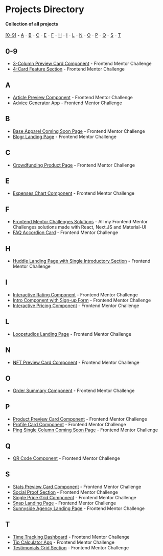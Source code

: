 # Projects Directory
#### Collection of all projects 

[[0-9]](#numbers) - [A](#a) - [B](#b) - [C](#c) - [E](#e) - [F](#f) - [H](#h) - [I](#i) - [L](#l) - [N](#n) - [O](#o) - [P](#p) - [Q](#q) - [S](#s) - [T](#t)

## 0-9 <a id="numbers"></a>
- <a href="https://github.com/Parth-1602/3-column-preview-card-component-frontendmentor">3-Column Preview Card Component<a/> - Frontend Mentor Challenge
- <a href="https://github.com/Parth-1602/4-card-feature-section-frontendmentor">4-Card Feature Section<a/> - Frontend Mentor Challenge

## A <a id="a"></a>
- <a href="https://github.com/Parth-1602/article-preview-component-frontendmentor">Article Preview Component<a/> - Frontend Mentor Challenge
- <a href="https://github.com/Parth-1602/advice-generator-app-frontendmentor">Advice Generator App<a/> - Frontend Mentor Challenge

## B <a id="b"></a>
- <a href="https://github.com/Parth-1602/base-apparel-coming-soon-page-frontendmentor">Base Apparel Coming Soon Page<a/> - Frontend Mentor Challenge
- <a href="https://github.com/Parth-1602/blogr-landing-page-frontendmentor">Blogr Landing Page<a/> - Frontend Mentor Challenge

## C <a id="c"></a>
- <a href="https://github.com/Parth-1602/crowdfunding-product-page-frontendmentor">Crowdfunding Product Page<a/> - Frontend Mentor Challenge

## E <a id="e"></a>
- <a href="https://github.com/Parth-1602/expenses-chart-component-frontendmentor">Expenses Chart Component<a/> - Frontend Mentor Challenge

## F <a id="f"></a>
- <a href="https://github.com/Parth-1602/frontend-mentor-challenges-solutions">Frontend Mentor Challenges Solutions<a/> - All my Frontend Mentor Challenges solutions made with React, Next.JS and Material-UI
- <a href="https://github.com/Parth-1602/faq-accordion-card-frontendmentor">FAQ Accordion Card<a/> - Frontend Mentor Challenge

## H <a id="h"></a>
- <a href="https://github.com/Parth-1602/huddle-landing-page-v1-frontendmentor">Huddle Landing Page with Single Introductory Section<a/> - Frontend Mentor Challenge

## I <a id="i"></a>
- <a href="https://github.com/Parth-1602/interactive-rating-component-frontendmentor">Interactive Rating Component<a/> - Frontend Mentor Challenge
- <a href="https://github.com/Parth-1602/intro-component-with-sign-up-form-frontendmentor">Intro Component with Sign-up Form<a/> - Frontend Mentor Challenge
- <a href="https://github.com/Parth-1602/interactive-pricing-frontendmentor">Interactive Pricing Component<a/> - Frontend Mentor Challenge

## L <a id="l"></a>
- <a href="https://github.com/Parth-1602/loopstudios-landing-page-frontendmentor">Loopstudios Landing Page<a/> - Frontend Mentor Challenge

## N <a id="n"></a>
- <a href="https://github.com/Parth-1602/nft-preview-card-component-frontendmentor">NFT Preview Card Component<a/> - Frontend Mentor Challenge

## O <a id="o"></a>
- <a href="https://github.com/Parth-1602/order-summary-component-frontendmentor">Order Summary Component<a/> - Frontend Mentor Challenge
  
## P <a id="p"></a>
- <a href="https://github.com/Parth-1602/product-preview-card-component-frontendmentor">Product Preview Card Component<a/> - Frontend Mentor Challenge
- <a href="https://github.com/Parth-1602/profile-card-component-frontendmentor">Profile Card Component<a/> - Frontend Mentor Challenge
- <a href="https://github.com/Parth-1602/ping-single-column-coming-soon-page-frontendmentor">Ping Single Column Coming Soon Page<a/> - Frontend Mentor Challenge

## Q <a id="q"></a>
- <a href="https://github.com/Parth-1602/qr-code-component-frontendmentor/">QR Code Component<a/> - Frontend Mentor Challenge

## S <a id="s"></a>
- <a href="https://github.com/Parth-1602/stats-preview-card-component-frontendmentor/">Stats Preview Card Component<a/> - Frontend Mentor Challenge
- <a href="https://github.com/Parth-1602/social-proof-section-frontendmentor/">Social Proof Section<a/> - Frontend Mentor Challenge
- <a href="https://github.com/Parth-1602/single-price-grid-component-frontendmentor/">Single Price Grid Component<a/> - Frontend Mentor Challenge
- <a href="https://github.com/Parth-1602/snap-landing-page-frontendmentor/">Snap Landing Page<a/> - Frontend Mentor Challenge
- <a href="https://github.com/Parth-1602/sunnyside-agency-landing-page-frontendmentor/">Sunnyside Agency Landing Page<a/> - Frontend Mentor Challenge

## T <a id="t"></a>
- <a href="https://github.com/Parth-1602/time-tracking-dashboard-frontendmentor/">Time Tracking Dashboard<a/> - Frontend Mentor Challenge
- <a href="https://github.com/Parth-1602/tip-calculator-app-frontendmentor/">Tip Calculator App<a/> - Frontend Mentor Challenge
- <a href="https://github.com/Parth-1602/testimonials-grid-section-frontendmentor/">Testimonials Grid Section<a/> - Frontend Mentor Challenge
